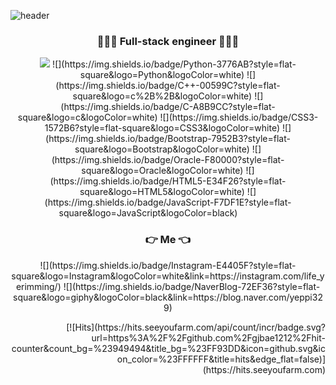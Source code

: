 

![header](https://capsule-render.vercel.app/api?type=rounded&color=FFC0CB&height=300&section=header&text=yerimming&fontSize=90&fontColor=ffffff)

<h3 align="center">👩🏻‍💻 Full-stack engineer 👩🏻‍💻 </h3>
<p align="center">
<img src= "https://img.shields.io/badge/Java-007396?style=flat-square&logo=java&logoColor=white"/>  ![](https://img.shields.io/badge/Python-3776AB?style=flat-square&logo=Python&logoColor=white) ![](https://img.shields.io/badge/C++-00599C?style=flat-square&logo=c%2B%2B&logoColor=white) ![](https://img.shields.io/badge/C-A8B9CC?style=flat-square&logo=c&logoColor=white)   ![](https://img.shields.io/badge/CSS3-1572B6?style=flat-square&logo=CSS3&logoColor=white)
![](https://img.shields.io/badge/Bootstrap-7952B3?style=flat-square&logo=Bootstrap&logoColor=white) ![](https://img.shields.io/badge/Oracle-F80000?style=flat-square&logo=Oracle&logoColor=white) ![](https://img.shields.io/badge/HTML5-E34F26?style=flat-square&logo=HTML5&logoColor=white) ![](https://img.shields.io/badge/JavaScript-F7DF1E?style=flat-square&logo=JavaScript&logoColor=black) 
<img scr = "https://img.shields.io/badge/Java-007396?style=flat-square&logo=java&logoColor=white " /></a>&nbsp 
<img scr = "https://img.shields.io/badge/Python-3776AB?style=flat-square&logo=Python&logoColor=white " /></a>&nbsp 
<img scr = "https://img.shields.io/badge/C++-00599C?style=flat-square&logo=c%2B%2B&logoColor=white" /></a>&nbsp 
<img scr = "https://img.shields.io/badge/C-A8B9CC?style=flat-square&logo=c&logoColor=white " /></a>&nbsp 
<img scr = "https://img.shields.io/badge/Bootstrap-7952B3?style=flat-square&logo=Bootstrap&logoColor=white" /></a>&nbsp 
<img scr = "https://img.shields.io/badge/Oracle-F80000?style=flat-square&logo=Oracle&logoColor=white" /></a>&nbsp 
<img scr = "https://img.shields.io/badge/HTML5-E34F26?style=flat-square&logo=HTML5&logoColor=white" /></a>&nbsp 
<img scr = "https://img.shields.io/badge/JavaScript-F7DF1E?style=flat-square&logo=JavaScript&logoColor=black" /></a>&nbsp 

</p>

<h3 align="center"> 👉  Me 👈 </h3>
<p align="center">
![](https://img.shields.io/badge/Instagram-E4405F?style=flat-square&logo=Instagram&logoColor=white&link=https://instagram.com/life_yerimming/)   ![](https://img.shields.io/badge/NaverBlog-72EF36?style=flat-square&logo=giphy&logoColor=black&link=https://blog.naver.com/yeppi329) 
</p>
<p align="right">
[![Hits](https://hits.seeyoufarm.com/api/count/incr/badge.svg?url=https%3A%2F%2Fgithub.com%2Fgjbae1212%2Fhit-counter&count_bg=%23949494&title_bg=%23FF93DD&icon=github.svg&icon_color=%23FFFFFF&title=hits&edge_flat=false)](https://hits.seeyoufarm.com)
</p

